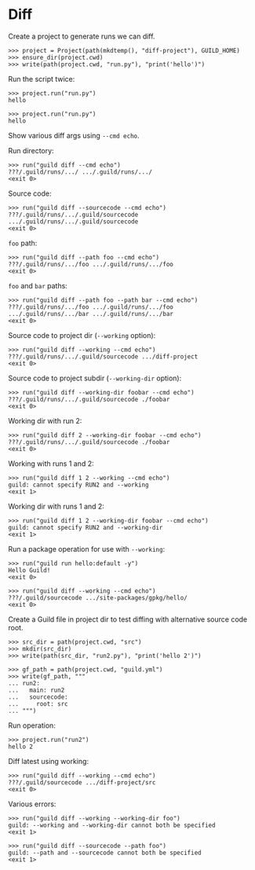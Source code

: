 # Diff

Create a project to generate runs we can diff.

    >>> project = Project(path(mkdtemp(), "diff-project"), GUILD_HOME)
    >>> ensure_dir(project.cwd)
    >>> write(path(project.cwd, "run.py"), "print('hello')")

Run the script twice:

    >>> project.run("run.py")
    hello

    >>> project.run("run.py")
    hello

Show various diff args using `--cmd echo`.

Run directory:

    >>> run("guild diff --cmd echo")
    ???/.guild/runs/.../ .../.guild/runs/.../
    <exit 0>

Source code:

    >>> run("guild diff --sourcecode --cmd echo")
    ???/.guild/runs/.../.guild/sourcecode .../.guild/runs/.../.guild/sourcecode
    <exit 0>

`foo` path:

    >>> run("guild diff --path foo --cmd echo")
    ???/.guild/runs/.../foo .../.guild/runs/.../foo
    <exit 0>

`foo` and `bar` paths:

    >>> run("guild diff --path foo --path bar --cmd echo")
    ???/.guild/runs/.../foo .../.guild/runs/.../foo
    .../.guild/runs/.../bar .../.guild/runs/.../bar
    <exit 0>

Source code to project dir (`--working` option):

    >>> run("guild diff --working --cmd echo")
    ???/.guild/runs/.../.guild/sourcecode .../diff-project
    <exit 0>

Source code to project subdir (`--working-dir` option):

    >>> run("guild diff --working-dir foobar --cmd echo")
    ???/.guild/runs/.../.guild/sourcecode ./foobar
    <exit 0>

Working dir with run 2:

    >>> run("guild diff 2 --working-dir foobar --cmd echo")
    ???/.guild/runs/.../.guild/sourcecode ./foobar
    <exit 0>

Working with runs 1 and 2:

    >>> run("guild diff 1 2 --working --cmd echo")
    guild: cannot specify RUN2 and --working
    <exit 1>

Working dir with runs 1 and 2:

    >>> run("guild diff 1 2 --working-dir foobar --cmd echo")
    guild: cannot specify RUN2 and --working-dir
    <exit 1>

Run a package operation for use with `--working`:

    >>> run("guild run hello:default -y")
    Hello Guild!
    <exit 0>

    >>> run("guild diff --working --cmd echo")
    ???/.guild/sourcecode .../site-packages/gpkg/hello/
    <exit 0>

Create a Guild file in project dir to test diffing with alternative
source code root.

    >>> src_dir = path(project.cwd, "src")
    >>> mkdir(src_dir)
    >>> write(path(src_dir, "run2.py"), "print('hello 2')")

    >>> gf_path = path(project.cwd, "guild.yml")
    >>> write(gf_path, """
    ... run2:
    ...   main: run2
    ...   sourcecode:
    ...     root: src
    ... """)

Run operation:

    >>> project.run("run2")
    hello 2

Diff latest using working:

    >>> run("guild diff --working --cmd echo")
    ???/.guild/sourcecode .../diff-project/src
    <exit 0>

Various errors:

    >>> run("guild diff --working --working-dir foo")
    guild: --working and --working-dir cannot both be specified
    <exit 1>

    >>> run("guild diff --sourcecode --path foo")
    guild: --path and --sourcecode cannot both be specified
    <exit 1>
